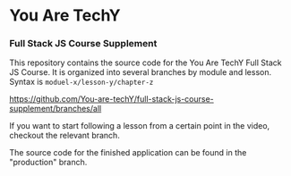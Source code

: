 # You Are TechY
### Full Stack JS Course Supplement

This repository contains the source code for the You Are TechY Full Stack JS Course.  It is organized into several branches by module and lesson. Syntax is `moduel-x/lesson-y/chapter-z`  

https://github.com/You-are-techY/full-stack-js-course-supplement/branches/all

If you want to start following a lesson from a certain point in the video, checkout the relevant branch. 

The source code for the finished application can be found in the "production" branch. 
